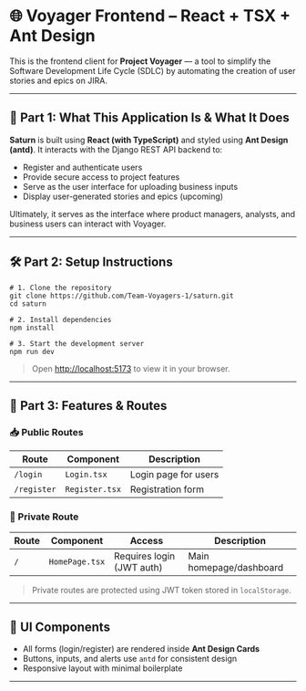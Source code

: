 # 🌐 Voyager Frontend – React + TSX + Ant Design

This is the frontend client for **Project Voyager** — a tool to simplify the Software Development Life Cycle (SDLC) by automating the creation of user stories and epics on JIRA.

---

## 🚀 Part 1: What This Application Is & What It Does

**Saturn** is built using **React (with TypeScript)** and styled using **Ant Design (antd)**. It interacts with the Django REST API backend to:

- Register and authenticate users
- Provide secure access to project features
- Serve as the user interface for uploading business inputs
- Display user-generated stories and epics (upcoming)

Ultimately, it serves as the interface where product managers, analysts, and business users can interact with Voyager.

---

## 🛠️ Part 2: Setup Instructions

```
# 1. Clone the repository
git clone https://github.com/Team-Voyagers-1/saturn.git
cd saturn

# 2. Install dependencies
npm install

# 3. Start the development server
npm run dev
```

> Open [http://localhost:5173](http://localhost:5173) to view it in your browser.

---

## 📘 Part 3: Features & Routes

### 📥 Public Routes

| Route       | Component      | Description          |
| ----------- | -------------- | -------------------- |
| `/login`    | `Login.tsx`    | Login page for users |
| `/register` | `Register.tsx` | Registration form    |

### 🔐 Private Route

| Route | Component      | Access                    | Description             |
| ----- | -------------- | ------------------------- | ----------------------- |
| `/`   | `HomePage.tsx` | Requires login (JWT auth) | Main homepage/dashboard |

> Private routes are protected using JWT token stored in `localStorage`.

---

## 🎨 UI Components

- All forms (login/register) are rendered inside **Ant Design Cards**
- Buttons, inputs, and alerts use `antd` for consistent design
- Responsive layout with minimal boilerplate

---
